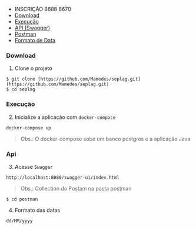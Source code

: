   - INSCRIÇÃO 8688 8670
- [Download](#download)
- [Execução](#execução)
- [API (Swagger)](#swagger)
- [Postman](#postman)
- [Formato de Data](#formato-de-data)
### Download

1. Clone o projeto

```shellscript
$ git clone [https://github.com/Mamedes/seplag.git](https://github.com/Mamedes/seplag.git)
$ cd seplag
```

### Execução

2. Inicialize a aplicação com `docker-compose`

```shellscript
docker-compose up
```
> Obs.: O docker-compose sobe um banco postgres e a aplicação Java
### Api

3. Acesse  `Swagger `

```shellscript
http://localhost:8080/swagger-ui/index.html
```
> Obs.: Collection do Postam na pasta postman
```shellscript
$ cd postman
```

4. Formato das datas  
```shellscript
dd/MM/yyyy 
```

